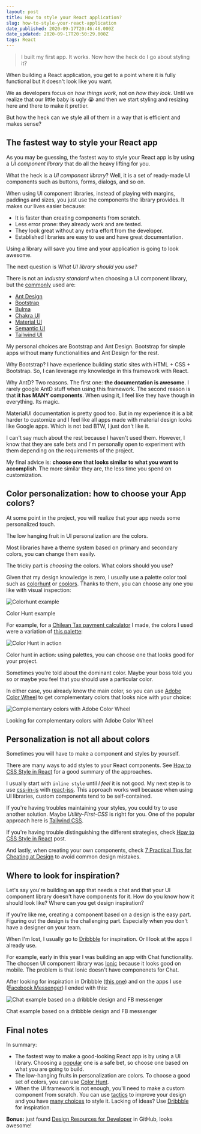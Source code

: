 ```yaml
---
layout: post
title: How to style your React application?
slug: how-to-style-your-react-application
date_published: 2020-09-17T20:46:46.000Z
date_updated: 2020-09-17T20:50:29.000Z
tags: React
---
```


> I built my first app. It works. Now how the heck do I go about styling it?

When building a React application, you get to a point where it is fully functional but it doesn't look like you want.

We as developers focus on _how things work_, not on _how they look_. Until we realize that our little baby is ugly 😭 and then we start styling and resizing here and there to make it prettier.

But how the heck can we style all of them in a way that is efficient and makes sense?

## The fastest way to style your React app

As you may be guessing, the fastest way to style your React app is by using a _UI component library_ that do all the heavy lifting for you.

What the heck is a _UI component library_? Well, it is a set of ready-made UI components such as buttons, forms, dialogs, and so on.

When using UI component libraries, instead of playing with margins, paddings and sizes, you just use the components the library provides. It makes our lives easier because:

- It is faster than creating components from scratch.
- Less error prone: they already work and are tested.
- They look great without any extra effort from the developer.
- Established libraries are easy to use and have great documentation.

Using a library will save you time and your application is going to look awesome.

The next question is *What UI library should you use?*

There is not an _industry standard_ when choosing a UI component library, but the [commonly](https://maxrozen.com/guide-to-component-ui-libraries-react/) used are:

- [Ant Design](https://ant.design/)
- [Bootstrap](https://reactstrap.github.io/)
- [Bulma](https://github.com/couds/react-bulma-components)
- [Chakra UI](https://chakra-ui.com/)
- [Material UI](https://material-ui.com/)
- [Semantic UI](https://semantic-ui.com/)
- [Tailwind UI](https://tailwindui.com/)

My personal choices are Bootstrap and Ant Design. Bootstrap for simple apps without many functionalities and Ant Design for the rest.

Why Bootstrap? I have experience building static sites with HTML + CSS + Bootstrap. So, I can leverage my knowledge in this framework with React.

Why AntD? Two reasons. The first one: **the documentation is awesome**. I rarely google AntD stuff when using this framework. The second reason is that **it has MANY components**. When using it, I feel like they have though in everything. Its magic.

MaterialUI documentation is pretty good too. But in my experience it is a bit harder to customize and I feel like all apps made with material design looks like Google apps. Which is not bad BTW, I just don't like it.

I can't say much about the rest because I haven't used them. However, I know that they are safe bets and I'm personally open to experiment with them depending on the requirements of the project.

My final advice is: **choose one that looks similar to what you want to accomplish**. The more similar they are, the less time you spend on customization.

## Color personalization: how to choose your App colors?

At some point in the project, you will realize that your app needs some personalized touch.

The low hanging fruit in UI personalization are the colors.

Most libraries have a theme system based on primary and secondary colors, you can change them easily.

The tricky part is _choosing_ the colors. What colors should you use?

Given that my design knowledge is zero, I usually use a palette color tool such as [colorhunt](https://colorhunt.co/) or [coolors](https://coolors.co/). Thanks to them, you can choose any one you like with visual inspection:

![Colorhunt example](/assets/images/2020-09-17-how-to-style-your-react-application/colorhunt.png)
<figcaption>Color Hunt example</figcaption>

For example, for a [Chilean Tax payment calculator](https://impuestos.netlify.app/) I made, the colors I used were a variation of [this palette](https://colorhunt.co/palette/22672):

![Color Hunt in action](/assets/images/2020-09-17-how-to-style-your-react-application/demo.gif)
<figcaption>Color hunt in action: using palettes, you can choose one that looks good for your project.</figcaption>

Sometimes you're told about the dominant color. Maybe your boss told you so or maybe you feel that you should use a particular color.

In either case, you already know the main color, so you can use [Adobe Color Wheel](https://color.adobe.com/create/color-wheel) to get complementary colors that looks nice with your choice:

![Complementary colors with Adobe Color Wheel](/assets/images/2020-09-17-how-to-style-your-react-application/triad.png)
<figcaption>Looking for complementary colors with Adobe Color Wheel</figcaption>

## Personalization is not all about colors

Sometimes you will have to make a component and styles by yourself.

There are many ways to add styles to your React components. See [How to CSS Style in React](https://www.robinwieruch.de/react-css-styling) for a good summary of the approaches.

I usually start with `inline style` until _I feel_ it is not good. My next step is to use [css-in-js](https://cssinjs.org/?v=v10.4.0) with [react-jss](https://cssinjs.org/react-jss/?v=v10.4.0). This approach works well because when using UI libraries, custom components tend to be self-contained.

If you're having troubles maintaining your styles, you could try to use another solution. Maybe _Utility-First-CSS_ is right for you. One of the popular approach here is [Tailwind CSS](https://tailwindcss.com/).

If you're having trouble distinguishing the different strategies, check [How to CSS Style in React](https://www.robinwieruch.de/react-css-styling) post.

And lastly, when creating your own components, check [7 Practical Tips for Cheating at Design](https://medium.com/refactoring-ui/7-practical-tips-for-cheating-at-design-40c736799886) to avoid common design mistakes.

## Where to look for inspiration?

Let's say you're building an app that needs a chat and that your UI component library doesn't have components for it. How do you know how it should look like? Where can you get design inspiration?

If you're like me, creating a component based on a design is the easy part. Figuring out the design is the challenging part. Especially when you don't have a designer on your team.

When I'm lost, I usually go to [Dribbble](https://dribbble.com/shots/following/web-design) for inspiration. Or I look at the apps I already use.

For example, early in this year I was building an app with Chat functionality. The choosen UI component library was [Ionic](https://ionicframework.com/docs/react) because it looks good on mobile. The problem is that Ionic doesn't have componenets for Chat.

After looking for inspiration in Dribbble ([this one](https://dribbble.com/shots/6261272-Mobile-Leaderboard)) and on the apps I use ([Facebook Messenger](https://www.messenger.com/)) I ended with this:

![Chat example based on a dribbble design and FB messenger](/assets/images/2020-09-17-how-to-style-your-react-application/chat.png)
<figcaption>Chat example based on a dribbble design and FB messenger</figcaption>

## Final notes

In summary:

- The fastest way to make a good-looking React app is by using a UI library. Choosing a [popular](https://maxrozen.com/guide-to-component-ui-libraries-react/) one is a safe bet, so choose one based on what you are going to build.
- The low-hanging fruits in personalization are colors. To choose a good set of colors, you can use [Color Hunt](https://colorhunt.co/).
- When the UI framework is not enough, you'll need to make a custom component from scratch. You can use [tactics](https://medium.com/refactoring-ui/7-practical-tips-for-cheating-at-design-40c736799886) to improve your design and you have [many choices](https://www.robinwieruch.de/react-css-styling) to style it. Lacking of ideas? Use [Dribbble](https://dribbble.com/shots/following/web-design) for inspiration.

**Bonus:** just found [Design Resources for Developer](https://github.com/bradtraversy/design-resources-for-developers) in GitHub, looks awesome!